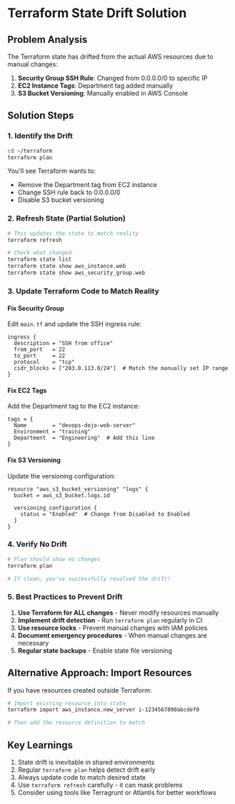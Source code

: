 # Terraform State Drift Solution

## Problem Analysis

The Terraform state has drifted from the actual AWS resources due to manual changes:

1. **Security Group SSH Rule**: Changed from 0.0.0.0/0 to specific IP
2. **EC2 Instance Tags**: Department tag added manually
3. **S3 Bucket Versioning**: Manually enabled in AWS Console

## Solution Steps

### 1. Identify the Drift
```bash
cd ~/terraform
terraform plan
```

You'll see Terraform wants to:
- Remove the Department tag from EC2 instance
- Change SSH rule back to 0.0.0.0/0
- Disable S3 bucket versioning

### 2. Refresh State (Partial Solution)
```bash
# This updates the state to match reality
terraform refresh

# Check what changed
terraform state list
terraform state show aws_instance.web
terraform state show aws_security_group.web
```

### 3. Update Terraform Code to Match Reality

#### Fix Security Group
Edit `main.tf` and update the SSH ingress rule:
```hcl
ingress {
  description = "SSH from office"
  from_port   = 22
  to_port     = 22
  protocol    = "tcp"
  cidr_blocks = ["203.0.113.0/24"]  # Match the manually set IP range
}
```

#### Fix EC2 Tags
Add the Department tag to the EC2 instance:
```hcl
tags = {
  Name        = "devops-dojo-web-server"
  Environment = "training"
  Department  = "Engineering"  # Add this line
}
```

#### Fix S3 Versioning
Update the versioning configuration:
```hcl
resource "aws_s3_bucket_versioning" "logs" {
  bucket = aws_s3_bucket.logs.id
  
  versioning_configuration {
    status = "Enabled"  # Change from Disabled to Enabled
  }
}
```

### 4. Verify No Drift
```bash
# Plan should show no changes
terraform plan

# If clean, you've successfully resolved the drift!
```

### 5. Best Practices to Prevent Drift

1. **Use Terraform for ALL changes** - Never modify resources manually
2. **Implement drift detection** - Run `terraform plan` regularly in CI
3. **Use resource locks** - Prevent manual changes with IAM policies
4. **Document emergency procedures** - When manual changes are necessary
5. **Regular state backups** - Enable state file versioning

## Alternative Approach: Import Resources

If you have resources created outside Terraform:
```bash
# Import existing resource into state
terraform import aws_instance.new_server i-1234567890abcdef0

# Then add the resource definition to match
```

## Key Learnings

1. State drift is inevitable in shared environments
2. Regular `terraform plan` helps detect drift early
3. Always update code to match desired state
4. Use `terraform refresh` carefully - it can mask problems
5. Consider using tools like Terragrunt or Atlantis for better workflows